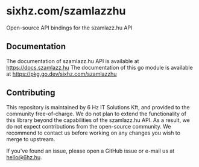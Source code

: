 # sixhz.com/szamlazzhu

Open-source API bindings for the szamlazz.hu API

## Documentation

The documentation of szamlazz.hu API is available at https://docs.szamlazz.hu
The documentation of this go module is available at https://pkg.go.dev/sixhz.com/szamlazzhu

## Contributing

This repository is maintained by 6 Hz IT Solutions Kft, and provided to the community free-of-charge. We do not plan to
extend the functionality of this library beyond the capabilities of the szamlazz.hu API. As a result, we do not expect 
contributions from the open-source community. We recommend to contact us before working on any changes you wish to
merge to upstream.

If you've found an issue, please open a GitHub issue or e-mail us at hello@6hz.hu.